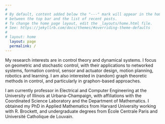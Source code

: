 ```yaml
---
#
# By default, content added below the "---" mark will appear in the home page
# between the top bar and the list of recent posts.
# To change the home page layout, edit the _layouts/home.html file.
# See: https://jekyllrb.com/docs/themes/#overriding-theme-defaults
#
# layout: home
  layout: page
  permalink: /
---
```


My research interests are in control theory and dynamical systems. I focus on geometric and stochastic control, with their applications to networked systems, formation control, sensor and actuator design, motion planning, robotics and learning. I am also interested in (random) graph theoretic methods in control, and particularly in graphon-based approaches.

I am currently professor in Electrical and Computer Engineering at the University of Illinois at Urbana-Champaign, with affiliations with the Coordinated Science Laboratory and the Department of Mathematics. I obtained my PhD in Applied Mathematics from Harvard University working with R. Brockett, and undergraduate degrees from École Centrale Paris and Université Catholique de Louvain.
